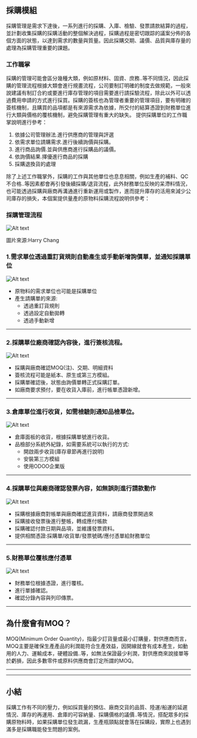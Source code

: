 ## 採購模組

採購管理是需求下達後，一系列進行的採購、入庫、檢驗、發票請款結算的過程，並計劃收集採購的採購活動的整個解決過程，採購過程是密切跟踪的議案分佈的各個方面的狀態，以達到需求的數量與質量。因此採購交期、議價、品質與庫存量的處理為採購管理重要的課題。

### 工作職掌

採購的管理可能會區分幾種大類，例如原材料、固資、庶務..等不同情況，因此採購的管理流程根據大類會進行規畫流程，公司要制訂明確的制度去做規範，一般來說建議有制訂合約或要進行庫存管理的項目需要進行請採驗流程，除此以外可以透過費用申請的方式進行採買。採購的簽核也為管理者重要的管理項目，要有明確的簽核機制，且購買的品項都是有來源需求為依據，所交付的結算憑證到財務單位進行大類與價格的覆核機制，避免採購管理有重大的缺失。
提供採購單位的工作職掌說明進行參考：

1. 依據公司管理辦法.進行供應商的管理與評選
2. 依需求單位請購需求.進行後續詢價與採購。
3. 進行商品詢價.並與供應商進行採購品的議價。
4. 依詢價結果.擇優進行商品的採購
5. 採購退換貨的處理

除了上述工作職掌外，採購的工作與其他單位也息息相關，例如生產的補料、QC不合格..等因素都會再引發後續採購/退貨流程，此外財務單位反映的呆滯料情況，也可能透過採購與廠商再溝通進行重新運用或製作，進而提升庫存的活用來減少公司庫存的損失，本個案提供量產的原物料採購流程說明供參考：

### 採購管理流程

![Alt text](https://ithelp.ithome.com.tw/upload/images/20230908/20161788IXG4iZWaab.png)

圖片來源:Harry Chang

### 1.需求單位透過重訂貨規則自動產生或手動新增詢價單，並通知採購單位

![Alt text](https://ithelp.ithome.com.tw/upload/images/20230908/20161788nIURsaszv0.png)

- 原物料的需求單位也可能是採購單位
- 產生請購單的來源:
    - 透過重訂貨規則
    - 透過設定自動拋轉
    - 透過手動新增

---

### 2.採購單位廠商確認內容後，進行簽核流程。

![Alt text](https://ithelp.ithome.com.tw/upload/images/20230908/20161788FUndsG3Nya.png)

- 採購與廠商確認MOQ(注)、交期、明細資料
- 簽核流程可能是紙本、原生或第三方模組。
- 採購單確認後，狀態由詢價單轉正式採購訂單。
- 如廠商要求預付，要在收貨入庫前，進行帳單憑證新增。

---

### 3.倉庫單位進行收貨，如需檢驗則通知品檢單位。

![Alt text](https://ithelp.ithome.com.tw/upload/images/20230908/20161788viju66cpyF.png)

- 倉庫面板的收貨，根據採購單號進行收貨。
- 品檢部分系統外紀錄，如需要系統可以執行的方式:
    - 開啟兩步收貨(庫存章節再進行說明)
    - 安裝第三方模組
    - 使用ODOO企業版

---

### 4.採購單位與廠商確認發票內容，如無誤則進行請款動作

![Alt text](https://ithelp.ithome.com.tw/upload/images/20230908/201617882bjMAd4LmN.png)

- 採購根據廠商對帳單與廠商確認進貨資料，請廠商發票開過來
- 採購接收發票後進行整帳，轉成應付帳款
- 採購確認付款日期與品項，並維護發票資料。
- 提供相關憑證:採購單/收貨單/發票號碼/應付憑單給財務單位

---

### 5.財務單位覆核應付憑單

![Alt text](https://ithelp.ithome.com.tw/upload/images/20230908/20161788YpyrJlVXyA.png)

- 財務單位根據憑證，進行覆核。
- 進行單據確認。
- 確認分錄內容與列印傳票。

---

## 為什麼會有MOQ？

MOQ(Minimum Order Quantity)，指最少訂貨量或最小訂購量，對供應商而言，MOQ主要是確保生產產品的利潤能符合生產效益，因開線就會有成本產生，如動用的人力、運輸成本，硬體設備..等，如無法保證最少利潤，對供應商來說接單等於虧損，因此多數零件或原料供應商會訂定所謂的MOQ。

---

---

## 小結

採購工作有不同的壓力，例如採買量的預估、廠商交貨的品質、陸運/船運的延遲情況、庫存的再運用、倉庫的可容納量、採購價格的議價..等情況，搭配眾多的採購原物料時，如果採購單位發生疏漏，生產瓶頸點就會落在採購段，實際上也遇到滿多是採購職能發生問題的案例。

